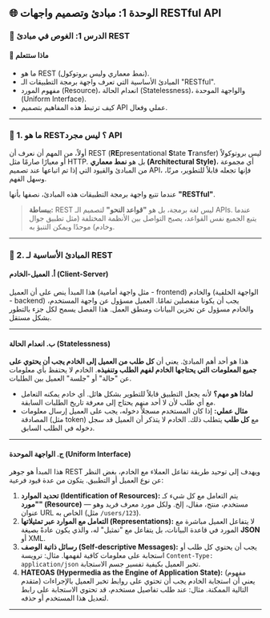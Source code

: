 ## 🌐 الوحدة 1: مبادئ وتصميم واجهات RESTful API

### 📘 الدرس 1: الغوص في مبادئ REST

#### 🧠 **ماذا ستتعلم**
* ما هو REST (نمط معماري وليس بروتوكول).
* المبادئ الأساسية التي تعرف واجهة برمجة التطبيقات الـ "RESTful".
* مفهوم المورد (Resource)، انعدام الحالة (Statelessness)، والواجهة الموحدة (Uniform Interface).
* كيف ترتبط هذه المفاهيم بتصميم API عملي وفعال.

---
### 🤔 1. ما هو REST؟ ليس مجرد API
أولاً، من المهم أن نعرف أن REST (**RE**presentational **S**tate **T**ransfer) ليس بروتوكولاً أو معيارًا صارمًا مثل HTTP. بل هو **نمط معماري (Architectural Style)**، أي مجموعة من المبادئ والقيود التي إذا تم اتباعها عند تصميم API، فإنها تجعله قابلاً للتطوير، مرنًا، وسهل الفهم.

عندما تتبع واجهة برمجة التطبيقات هذه المبادئ، نصفها بأنها **"RESTful"**.

> **ببساطة:** REST ليس لغة برمجة، بل هو **"قواعد النحو"** لتصميم الـ APIs. عندما يتبع الجميع نفس القواعد، يصبح التواصل بين الأنظمة المختلفة (مثل تطبيق جوال وخادم) موحدًا ويمكن التنبؤ به.

---
### 🔗 2. المبادئ الأساسية لـ REST

#### **أ. العميل-الخادم (Client-Server)**
هذا المبدأ ينص على أن العميل (مثل واجهة أمامية - frontend) والخادم (الواجهة الخلفية - backend) يجب أن يكونا منفصلين تمامًا. العميل مسؤول عن واجهة المستخدم، والخادم مسؤول عن تخزين البيانات ومنطق العمل. هذا الفصل يسمح لكل جزء بالتطور بشكل مستقل.

---
#### **ب. انعدام الحالة (Statelessness)**
هذا هو أحد أهم المبادئ. يعني أن **كل طلب من العميل إلى الخادم يجب أن يحتوي على جميع المعلومات التي يحتاجها الخادم لفهم الطلب وتنفيذه**. الخادم لا يحتفظ بأي معلومات عن "حالة" أو "جلسة" العميل بين الطلبات.

* **لماذا هو مهم؟** لأنه يجعل التطبيق قابلاً للتطوير بشكل هائل. أي خادم يمكنه التعامل مع أي طلب لأن لا أحد منهم يحتاج إلى معرفة تاريخ الطلبات السابقة.
* **مثال عملي:** إذا كان المستخدم مسجلاً دخوله، يجب على العميل إرسال معلومات المصادقة (مثل token) مع **كل طلب** يتطلب ذلك. الخادم لا يتذكر أن العميل قد سجل دخوله في الطلب السابق.

---
#### **ج. الواجهة الموحدة (Uniform Interface)**
هذا المبدأ هو جوهر REST ويهدف إلى توحيد طريقة تفاعل العملاء مع الخادم، بغض النظر عن نوع العميل أو التطبيق. يتكون من عدة قيود فرعية:

1.  **تحديد الموارد (Identification of Resources):** يتم التعامل مع كل شيء كـ **"مورد" (Resource)** — مستخدم، منتج، مقال، إلخ. ولكل مورد معرف فريد وهو عنوان URL الخاص به (مثل `/users/123`).
2.  **التعامل مع الموارد عبر تمثيلاتها (Representations):** لا يتفاعل العميل مباشرة مع المورد في قاعدة البيانات، بل يتفاعل مع "تمثيل" له، والذي يكون عادةً بصيغة **JSON** أو XML.
3.  **رسائل ذاتية الوصف (Self-descriptive Messages):** يجب أن يحتوي كل طلب أو استجابة على معلومات كافية لفهمها. مثال: ترويسة `Content-Type: application/json` تخبر العميل بكيفية تفسير جسم الاستجابة.
4.  **HATEOAS (Hypermedia as the Engine of Application State):** (مفهوم متقدم) يعني أن استجابة الخادم يجب أن تحتوي على روابط تخبر العميل بالإجراءات التالية الممكنة. مثال: عند طلب تفاصيل مستخدم، قد تحتوي الاستجابة على رابط لتعديل هذا المستخدم أو حذفه.

---